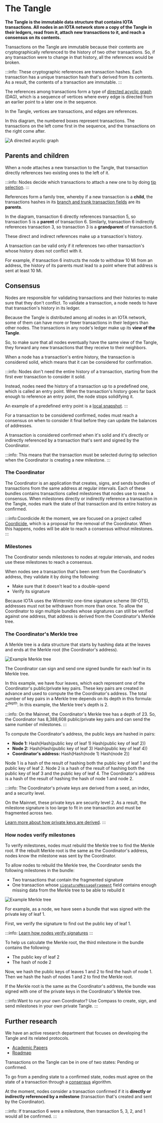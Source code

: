# The Tangle

**The Tangle is the immutable data structure that contains IOTA transactions. All nodes in an IOTA network store a copy of the Tangle in their ledgers, read from it, attach new transactions to it, and reach a consensus on its contents.**

Transactions on the Tangle are immutable because their contents are cryptographically referenced to the history of two other transactions. So, if any transaction were to change in that history, all the references would be broken.

:::info:
These cryptographic references are transaction hashes. Each transaction has a unique transaction hash that's derived from its contents. As a result, the contents of a transaction are immutable.
:::

The references among transactions form a type of [directed acyclic graph](https://en.wikipedia.org/wiki/Directed_acyclic_graph) (DAG), which is a sequence of vertices where every edge is directed from an earlier point to a later one in the sequence.

In the Tangle, vertices are transactions, and edges are references.

In this diagram, the numbered boxes represent transactions. The transactions on the left come first in the sequence, and the transactions on the right come after.

![A directed acyclic graph](../images/dag.png)

## Parents and children

When a node attaches a new transaction to the Tangle, that transaction directly references two existing ones to the left of it.

:::info:
Nodes decide which transactions to attach a new one to by doing [tip selection](root://node-software/0.1/iri/concepts/tip-selection.md).
:::

References form a family tree, whereby if a new transaction is a **child**, the transactions hashes in its [branch and trunk transaction fields](../references/structure-of-a-transaction.md) are its **parents**.

In the diagram, transaction 6 directly references transaction 5, so transaction 5 is a **parent** of transaction 6. Similarly, transaction 6 indirectly references transaction 3, so transaction 3 is a **grandparent** of transaction 6.

These direct and indirect references make up a transaction's history.

A transaction can be valid only if it references two other transaction's whose history does not conflict with it.

For example, if transaction 6 instructs the node to withdraw 10 Mi from an address, the history of its parents must lead to a point where that address is sent at least 10 Mi.

## Consensus

Nodes are responsible for validating transactions and their histories to make sure that they don't conflict. To validate a transaction, a node needs to have that transaction's history in its ledger.

Because the Tangle is distributed among all nodes in an IOTA network, some of them can have more or fewer transactions in their ledgers than other nodes. The transactions in any node's ledger make up its **view of the Tangle**.

So, to make sure that all nodes eventually have the same view of the Tangle, they forward any new transactions that they receive to their neighbors.

When a node has a transaction's entire history, the transaction is considered solid, which means that it can be considered for confirmation.

:::info:
Nodes don't need the entire history of a transaction, starting from the first ever transaction to consider it solid.

Instead, nodes need the history of a transaction up to a predefined one, which is called an entry point. When the transaction's history goes far back enough to reference an entry point, the node stops solidifying it.

An example of a predefined entry point is a [local snapshot](root://node-software/0.1/iri/concepts/local-snapshot.md).
:::

For a transaction to be considered confirmed, nodes must reach a consensus on when to consider it final before they can update the balances of addresses.

A transaction is considered confirmed when it's solid and it's directly or indirectly referenced by a transaction that's sent and signed by the Coordinator.

:::info:
This means that the transaction must be selected during tip selection when the Coordinator is creating a new milestone.
:::

### The Coordinator

The Coordinator is an application that creates, signs, and sends bundles of transactions from the same address at regular intervals. Each of these bundles contains transactions called milestones that nodes use to reach a consensus. When milestones directly or indirectly reference a transaction in the Tangle, nodes mark the state of that transaction and its entire history as confirmed.

:::info:Coordicide
At the moment, we are focused on a project called [Coordicide](https://coordicide.iota.org/), which is a proposal for the removal of the Coordinator. When this happens, nodes will be able to reach a consensus without milestones.
:::

### Milestones

The Coordinator sends milestones to nodes at regular intervals, and nodes use these milestones to reach a consensus. 

When nodes see a transaction that's been sent from the Coordinator's address, they validate it by doing the following:

* Make sure that it doesn't lead to a double-spend
* Verify its signature

Because IOTA uses the Winternitz one-time signature scheme (W-OTS), addresses must not be withdrawn from more than once. To allow the Coordinator to sign multiple bundles whose signatures can still be verified against one address, that address is derived from the Coordinator's Merkle tree.

### The Coordinator's Merkle tree

A Merkle tree is a data structure that starts by hashing data at the leaves and ends at the Merkle root (the Coordinator's address).

![Example Merkle tree](../images/merkle-tree-example.png)

The Coordinator can sign and send one signed bundle for each leaf in its Merkle tree.

In this example, we have four leaves, which each represent one of the Coordinator's public/private key pairs. These key pairs are created in advance and used to compute the the Coordinator's address. The total number of key pairs in a Merkle tree depends on its depth in this formula: 2<sup>depth</sup>. In this example, the Merkle tree's depth is 2.

:::info:
On the Mainnet, the Coordinator's Merkle tree has a depth of 23. So, the Coordinator has 8,388,608 public/private key pairs and can send the same number of milestones.
:::

To compute the Coordinator's address, the public keys are hashed in pairs:

* **Node 1:** Hash(Hash(public key of leaf 1) Hash(public key of leaf 2))
* **Node 2:** Hash(Hash(public key of leaf 3) Hash(public key of leaf 4))
* **Coordinator's address:** Hash(Hash(node 1) Hash(node 2))

Node 1 is a hash of the result of hashing both the public key of leaf 1 and the public key of leaf 2. Node 2 is a hash of the result of hashing both the public key of leaf 3 and the public key of leaf 4. The Coordinator's address is a hash of the result of hashing the hash of node 1 and node 2.

:::info:
The Coordinator's private keys are derived from a seed, an index, and a security level.

On the Mainnet, these private keys are security level 2. As a result, the milestone signature is too large to fit in one transaction and must be fragmented across two.

[Learn more about how private keys are derived](root://dev-essentials/0.1/concepts/addresses-and-signatures.md).
:::

### How nodes verify milestones

To verify milestones, nodes must rebuild the Merkle tree to find the Merkle root. If the rebuilt Merkle root is the same as the Coordinator's address, nodes know the milestone was sent by the Coordinator.

To allow nodes to rebuild the Merkle tree, the Coordinator sends the following milestones in the bundle:

* Two transactions that contain the fragmented signature
* One transaction whose [`signatureMessageFragment`](root://dev-essentials/0.1/references/structure-of-a-transaction.md) field contains enough missing data from the Merkle tree to be able to rebuild it

![Example Merkle tree](../images/merkle-tree-example.png)

For example, as a node, we have seen a bundle that was signed with the private key of leaf 1.

First, we verify the signature to find out the public key of leaf 1.

:::info:
[Learn how nodes verify signatures](root://dev-essentials/0.1/concepts/addresses-and-signatures.md#how-nodes-verify-signatures)
:::

To help us calculate the Merkle root, the third milestone in the bundle contains the following:

* The public key of leaf 2
* The hash of node 2

Now, we hash the public keys of leaves 1 and 2 to find the hash of node 1. Then we hash the hash of nodes 1 and 2 to find the Merkle root.

If the Merkle root is the same as the Coordinator's address, the bundle was signed with one of the private keys in the Coordinator's Merkle tree.

:::info:Want to run your own Coordinator?
Use Compass to create, sign, and send milestones in your own private Tangle.
:::

## Further research

We have an active research department that focuses on developing the Tangle and its related protocols.

* [Academic Papers](https://www.iota.org/research/academic-papers)
* [Roadmap](https://www.iota.org/research/roadmap)


Transactions on the Tangle can be in one of two states: Pending or confirmed.

To go from a pending state to a confirmed state, nodes must agree on the state of a transaction through a [consensus](root://dev-essentials/0.1/concepts/consensus.md) algorithm.

At the moment, nodes consider a transaction confirmed if it is **directly or indirectly referenced by a milestone** (transaction that's created and sent by the Coordinator).

:::info:
If transaction 6 were a milestone, then transaction 5, 3, 2, and 1 would all be confirmed.
:::
